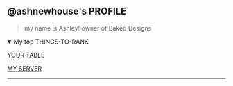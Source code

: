 ##  @ashnewhouse's PROFILE

>  my name is Ashley!
>  owner of Baked Designs

<details open>
<summary>My top THINGS-TO-RANK</summary>

YOUR TABLE

</details open>


[MY SERVER](https://discord.gg/nnFh7k63Jn)

*******

<!---
ashnewhouse/ashnewhouse is a ✨ special ✨ repository because its `README.md` (this file) appears on your GitHub profile.
You can click the Preview link to take a look at your changes.
--->
